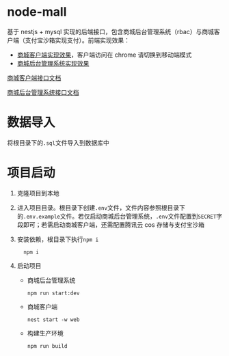 # node-mall

基于 nestjs + mysql 实现的后端接口，包含商城后台管理系统（rbac）与商城客户端（支付宝沙箱实现支付）。前端实现效果：

- [商城客户端实现效果](https://mi.zhanggin.work)，客户端访问在 chrome 请切换到移动端模式
- [商城后台管理系统实现效果](https://doc.zhanggin.work)

[商城客户端接口文档](https://mi.zhanggin.work/api-docs)

[商城后台管理系统接口文档](https://doc.zhanggin.work/api-docs)

# 数据导入

将根目录下的`.sql`文件导入到数据库中

# 项目启动

1. 克隆项目到本地
2. 进入项目目录。根目录下创建`.env`文件，文件内容参照根目录下的`.env.example`文件。若仅启动商城后台管理系统，`.env`文件配置到`SECRET`字段即可；若需启动商城客户端，还需配置腾讯云 cos 存储与支付宝沙箱
3. 安装依赖，根目录下执行`npm i`
   ```shell
     npm i
   ```
4. 启动项目

   - 商城后台管理系统
     ```shell
     npm run start:dev
     ```
   - 商城客户端
     ```shell
     nest start -w web
     ```
   - 构建生产环境
     ```shell
     npm run build
     ```
